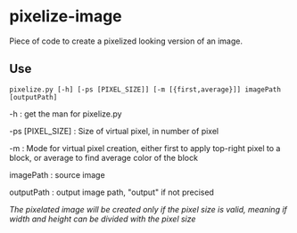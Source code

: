 # pixelize-image

Piece of code to create a pixelized looking version of an image.

## Use

```pixelize.py [-h] [-ps [PIXEL_SIZE]] [-m [{first,average}]] imagePath [outputPath]```

-h : get the man for pixelize.py

-ps [PIXEL_SIZE] : Size of virtual pixel, in number of pixel

-m : Mode for virtual pixel creation, either first to apply top-right pixel to a block, or average to find average color of the block

imagePath : source image

outputPath : output image path, "output" if not precised 

*The pixelated image will be created only if the pixel size is valid, meaning if width and height can be divided with the pixel size*
